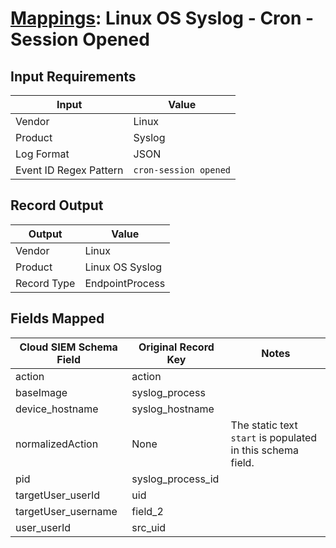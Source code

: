 # [Mappings](README.md): Linux OS Syslog - Cron - Session Opened

## Input Requirements

|Input|Value|
|-----|-----|
|Vendor|Linux|
|Product|Syslog|
|Log Format|JSON|
|Event ID Regex Pattern|`cron-session opened`|

## Record Output

|Output|Value|
|------|-----|
|Vendor|Linux|
|Product|Linux OS Syslog|
|Record Type|EndpointProcess|

## Fields Mapped

|Cloud SIEM Schema Field|Original Record Key|Notes|
|-----------------------|-------------------|-----|
|action|action||
|baseImage|syslog_process||
|device_hostname|syslog_hostname||
|normalizedAction|None|The static text `start` is populated in this schema field.|
|pid|syslog_process_id||
|targetUser_userId|uid||
|targetUser_username|field_2||
|user_userId|src_uid||

